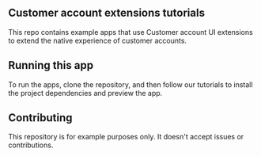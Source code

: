 ## Customer account extensions tutorials

This repo contains example apps that use Customer account UI extensions to extend the native experience of customer accounts.

## Running this app

To run the apps, clone the repository, and then follow our tutorials to install the project dependencies and preview the app.

## Contributing

This repository is for example purposes only. It doesn't accept issues or contributions.
